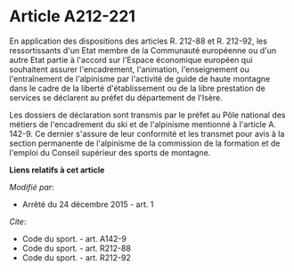 # Article A212-221

En application des dispositions des articles R. 212-88 et R. 212-92, les ressortissants d'un Etat membre de la Communauté
européenne ou d'un autre Etat partie à l'accord sur l'Espace économique européen qui souhaitent assurer l'encadrement,
l'animation, l'enseignement ou l'entraînement de l'alpinisme par l'activité de guide de haute montagne dans le cadre de la
liberté d'établissement ou de la libre prestation de services se déclarent au préfet     du département de l'Isère. 

Les dossiers de déclaration sont transmis par le préfet au Pôle national des métiers de l'encadrement du ski et de
l'alpinisme mentionné à l'article A. 142-9. Ce dernier s'assure de leur conformité et les transmet pour avis à la section
permanente de l'alpinisme de la commission de la formation et de l'emploi du Conseil supérieur des sports de montagne.

**Liens relatifs à cet article**

_Modifié par_:

  - Arrêté du 24 décembre 2015 - art. 1

_Cite_:

  - Code du sport. - art. A142-9
  - Code du sport. - art. R212-88
  - Code du sport. - art. R212-92
